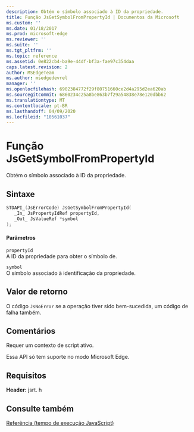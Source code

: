 ```yaml
---
description: Obtém o símbolo associado à ID da propriedade.
title: Função JsGetSymbolFromPropertyId | Documentos da Microsoft
ms.custom: ''
ms.date: 01/18/2017
ms.prod: microsoft-edge
ms.reviewer: ''
ms.suite: ''
ms.tgt_pltfrm: ''
ms.topic: reference
ms.assetid: 0e822cb4-ba9e-44df-bf3a-fae97c354daa
caps.latest.revision: 2
author: MSEdgeTeam
ms.author: msedgedevrel
manager: ''
ms.openlocfilehash: 6902384772f29f80751660ce2d4a295d2ea620ab
ms.sourcegitcommit: 6860234c25a8be863b7f29a54838e78e120dbb62
ms.translationtype: MT
ms.contentlocale: pt-BR
ms.lasthandoff: 04/09/2020
ms.locfileid: "10561037"
---
```

# Função JsGetSymbolFromPropertyId
Obtém o símbolo associado à ID da propriedade.  
  
## Sintaxe  
  
```cpp  
STDAPI_(JsErrorCode) JsGetSymbolFromPropertyId(  
   _In_ JsPropertyIdRef propertyId,  
   _Out_ JsValueRef *symbol  
);  
```  
  
#### Parâmetros  
 `propertyId`  
 A ID da propriedade para obter o símbolo de.  
  
 `symbol`  
 O símbolo associado à identificação da propriedade.  
  
## Valor de retorno  
 O código `JsNoError` se a operação tiver sido bem-sucedida, um código de falha também.  
  
## Comentários  
 Requer um contexto de script ativo.  
  
 Essa API só tem suporte no modo Microsoft Edge.  
  
## Requisitos  
 **Header:** jsrt. h  
  
## Consulte também  
 [Referência (tempo de execução JavaScript)](../chakra-hosting/reference-javascript-runtime.md)